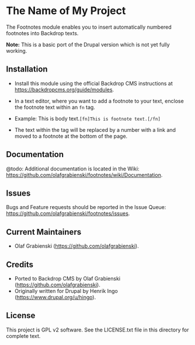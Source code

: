The Name of My Project
======================

The Footnotes module enables you to insert automatically numbered footnotes
into Backdrop texts.

**Note:** This is a basic port of the Drupal version which is not yet fully working.

Installation
------------

- Install this module using the official Backdrop CMS instructions at
  https://backdropcms.org/guide/modules.

- In a text editor, where you want to add a footnote to your text, enclose the
footnote text within an `fn` tag.

- Example: This is body text.`[fn]This is footnote text.[/fn]`

- The text within the tag will be replaced by a number with a link and moved
  to a footnote at the bottom of the page.

Documentation
-------------

@todo: Additional documentation is located in the Wiki:
https://github.com/olafgrabienski/footnotes/wiki/Documentation.

Issues
------

Bugs and Feature requests should be reported in the Issue Queue:
https://github.com/olafgrabienski/footnotes/issues.

Current Maintainers
-------------------

- Olaf Grabienski (https://github.com/olafgrabienski).

Credits
-------

- Ported to Backdrop CMS by Olaf Grabienski (https://github.com/olafgrabienski).
- Originally written for Drupal by Henrik Ingo (https://www.drupal.org/u/hingo).

License
-------

This project is GPL v2 software. See the LICENSE.txt file in this directory for
complete text.
